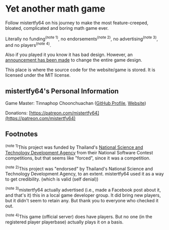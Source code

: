 # Yet another math game

Follow mistertfy64 on his journey to make the most feature-creeped, bloated, complicated and boring math game ever.

Literally no funding<sup>(note 1)</sup>, no endorsements<sup>(note 2)</sup>, no advertising<sup>(note 3)</sup>, and no players<sup>(note 4)</sup>.

Also if you played it you know it has bad design. However, an [announcement has been made](https://blog.mistertfy64.com/post?id=63cab3a2cbe4d8654596ee23) to change the entire game design.

This place is where the source code for the website/game is stored. It is licensed under the MIT license.

## mistertfy64's Personal Information
Game Master: Tinnaphop Choonchuachan ([GitHub Profile](https://github.com/mistertfy64), [Website](https://mistertfy64.com))

Donations: [https://patreon.com/mistertfy64](https://patreon.com/mistertfy64)

## Footnotes
<sup>(note 1)</sup>This project was funded by Thailand's [National Science and Technology Development Agency](https://nstda.or.th/) from their National Software Contest competitions, but that seems like "forced", since it was a competition.

<sup>(note 2)</sup>This project was "endorsed" by Thailand's National Science and Technology Development Agency, to an extent. mistertfy64 used it as a way to get credibility. (which is valid (self denial))

<sup>(note 3)</sup>mistertfy64 actually advertised (i.e., made a Facebook post about it, and that's it) this in a local game developer group. It did bring new players, but it didn't seem to retain any. But thank you to everyone who checked it out.

<sup>(note 4)</sup>This game (official server) does have players. But no one (in the registered player playerbase) actually plays it on a basis.
